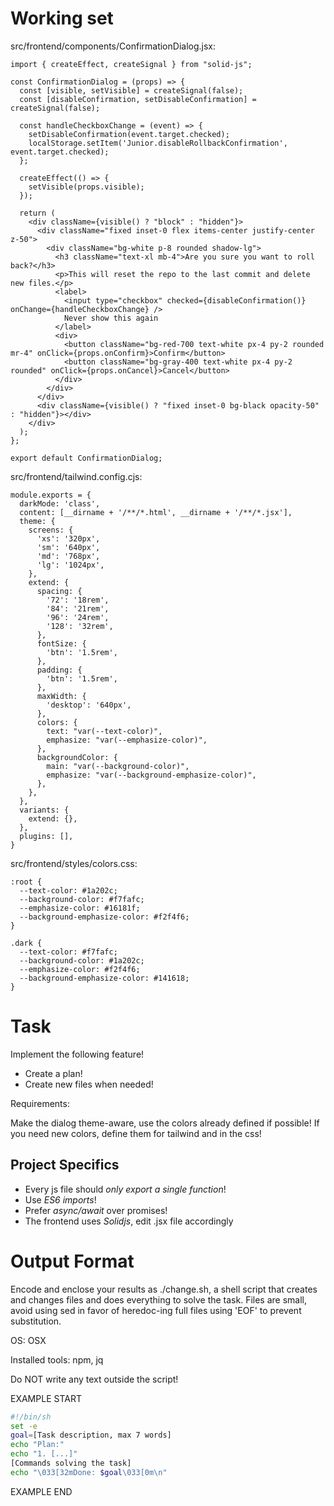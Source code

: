 # Working set

src/frontend/components/ConfirmationDialog.jsx:
```
import { createEffect, createSignal } from "solid-js";

const ConfirmationDialog = (props) => {
  const [visible, setVisible] = createSignal(false);
  const [disableConfirmation, setDisableConfirmation] = createSignal(false);

  const handleCheckboxChange = (event) => {
    setDisableConfirmation(event.target.checked);
    localStorage.setItem('Junior.disableRollbackConfirmation', event.target.checked);
  };

  createEffect(() => {
    setVisible(props.visible);
  });

  return (
    <div className={visible() ? "block" : "hidden"}>
      <div className="fixed inset-0 flex items-center justify-center z-50">
        <div className="bg-white p-8 rounded shadow-lg">
          <h3 className="text-xl mb-4">Are you sure you want to roll back?</h3>
          <p>This will reset the repo to the last commit and delete new files.</p>
          <label>
            <input type="checkbox" checked={disableConfirmation()} onChange={handleCheckboxChange} />
            Never show this again
          </label>
          <div>
            <button className="bg-red-700 text-white px-4 py-2 rounded mr-4" onClick={props.onConfirm}>Confirm</button>
            <button className="bg-gray-400 text-white px-4 py-2 rounded" onClick={props.onCancel}>Cancel</button>
          </div>
        </div>
      </div>
      <div className={visible() ? "fixed inset-0 bg-black opacity-50" : "hidden"}></div>
    </div>
  );
};

export default ConfirmationDialog;

```

src/frontend/tailwind.config.cjs:
```
module.exports = {
  darkMode: 'class',
  content: [__dirname + '/**/*.html', __dirname + '/**/*.jsx'],
  theme: {
    screens: {
      'xs': '320px',
      'sm': '640px',
      'md': '768px',
      'lg': '1024px',
    },
    extend: {
      spacing: {
        '72': '18rem',
        '84': '21rem',
        '96': '24rem',
        '128': '32rem',
      },
      fontSize: {
        'btn': '1.5rem',
      },
      padding: {
        'btn': '1.5rem',
      },
      maxWidth: {
        'desktop': '640px',
      },
      colors: {
        text: "var(--text-color)",
        emphasize: "var(--emphasize-color)",
      },
      backgroundColor: {
        main: "var(--background-color)",
        emphasize: "var(--background-emphasize-color)",
      },
    },
  },
  variants: {
    extend: {},
  },
  plugins: [],
}

```

src/frontend/styles/colors.css:
```
:root {
  --text-color: #1a202c;
  --background-color: #f7fafc;
  --emphasize-color: #16181f;
  --background-emphasize-color: #f2f4f6;
}

.dark {
  --text-color: #f7fafc;
  --background-color: #1a202c;
  --emphasize-color: #f2f4f6;
  --background-emphasize-color: #141618;
}

```


# Task

Implement the following feature!

- Create a plan!
- Create new files when needed!

Requirements:

Make the dialog theme-aware, use the colors already defined if possible! If you need new colors, define them for tailwind and in the css!



## Project Specifics

- Every js file should *only export a single function*!
- Use *ES6 imports*!
- Prefer *async/await* over promises!
- The frontend uses *Solidjs*, edit .jsx file accordingly


# Output Format

Encode and enclose your results as ./change.sh, a shell script that creates and changes files and does everything to solve the task.
Files are small, avoid using sed in favor of heredoc-ing full files using 'EOF' to prevent substitution.

OS: OSX

Installed tools: npm, jq


Do NOT write any text outside the script!

EXAMPLE START

```sh
#!/bin/sh
set -e
goal=[Task description, max 7 words]
echo "Plan:"
echo "1. [...]"
[Commands solving the task]
echo "\033[32mDone: $goal\033[0m\n"
```

EXAMPLE END

